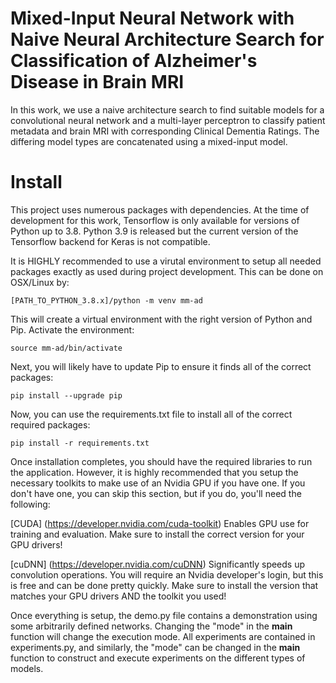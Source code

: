 # Mixed-Input Neural Network with Naive Neural Architecture Search for Classification of Alzheimer's Disease in Brain MRI
In this work, we use a naive architecture search to find suitable models for a convolutional neural network and a multi-layer perceptron to classify patient metadata and brain MRI with corresponding Clinical Dementia Ratings. The differing model types are concatenated using a mixed-input model.

# Install
This project uses numerous packages with dependencies. At the time of development for this work, Tensorflow is only available for versions of Python up to 3.8. Python 3.9 is released but the current version of the Tensorflow backend for Keras is not compatible. 

It is HIGHLY recommended to use a virutal environment to setup all needed packages exactly as used during project development. This can be done on OSX/Linux by:

```
[PATH_TO_PYTHON_3.8.x]/python -m venv mm-ad
```

This will create a virtual environment with the right version of Python and Pip. Activate the environment:
```
source mm-ad/bin/activate
```

Next, you will likely have to update Pip to ensure it finds all of the correct packages:
```
pip install --upgrade pip
```

Now, you can use the requirements.txt file to install all of the correct required packages:
```
pip install -r requirements.txt
```

Once installation completes, you should have the required libraries to run the application. However, it is highly recommended that you setup the necessary toolkits to make use of an Nvidia GPU if you have one. If you don't have one, you can skip this section, but if you do, you'll need the following:

[CUDA] (https://developer.nvidia.com/cuda-toolkit) Enables GPU use for training and evaluation. Make sure to install the correct version for your GPU drivers!

[cuDNN] (https://developer.nvidia.com/cuDNN) Significantly speeds up convolution operations. You will require an Nvidia developer's login, but this is free and can be done pretty quickly. Make sure to install the version that matches your GPU drivers AND the toolkit you used!

Once everything is setup, the demo.py file contains a demonstration using some arbitrarily defined networks. Changing the "mode" in the __main__ function will change the execution mode. All experiments are contained in experiments.py, and similarly, the "mode" can be changed in the __main__ function to construct and execute experiments on the different types of models.
